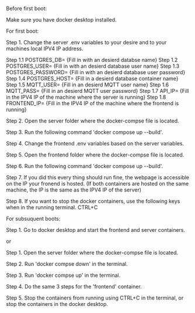 Before first boot:

Make sure you have docker desktop installed.


For first boot:

Step 1. Change the server .env variables to your desire and to your machines local IPV4 IP address.

Step 1.1 POSTGRES_DB= {Fill in with an desierd databse name}
Step 1.2 POSTGRES_USER= (Fill in with an desierd database user name}
Step 1.3 POSTGRES_PASSWORD= {Fill in with an desierd database user password}
Step 1.4 POSTGRES_HOST= {Fill in a desierd database container name}
Step 1.5 MQTT_USER= {Fill in an desierd MQTT user name}
Step 1.6 MQTT_PASS= {Fill in an desierd MQTT user password}
Step 1.7 API_IP= {Fill in the IPV4 IP of the machine where the server is running}
Step 1.8 FRONTEND_IP= {Fill in the IPV4 IP of the machine where the frontend is running}

Step 2. Open the server folder where the docker-compse file is located.

Step 3. Run the following command 'docker compose up --build'.

Step 4. Change the frontend .env variables based on the server variables.

Step 5. Open the frontend folder where the docker-compse file is located.

Step 6. Run the following command 'docker compose up --build'. 

Step 7. If you did this every thing should run fine, the webpage is accessible on the IP your fronend is hosted. (If both containers are hosted on the same machine, the IP is the same as the IPV4 IP of the server)

Step 8. If you want to stop the docker containers, use the following keys when in the running terminal. CTRL+C


For subsuquent boots:

Step 1. Go to docker desktop and start the frontend and server containers.

or

Step 1. Open the server folder where the docker-compse file is located.

Step 2. Run 'docker compse down' in the terminal.

Step 3. Run 'docker compse up' in the terminal.

Step 4. Do the same 3 steps for the 'frontend' container.

Step 5. Stop the containers from running using CTRL+C in the terminal, or stop the containers in the docker desktop.
